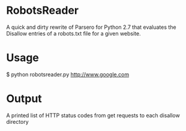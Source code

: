 RobotsReader
============

A quick and dirty rewrite of Parsero for Python 2.7 that evaluates the Disallow entries of a robots.txt file for a given website.

Usage
=====
$ python robotsreader.py http://www.google.com

Output
======
A printed list of HTTP status codes from get requests to each disallow directory
